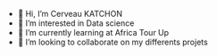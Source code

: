 - 👋 Hi, I’m Cerveau KATCHON
- 👀 I’m interested in Data science 
- 🌱 I’m currently learning at Africa Tour Up 
- 💞️ I’m looking to collaborate on my differents projets

<!---
Olayemi-katchon/Olayemi-katchon is a ✨ special ✨ repository because its `README.md` (this file) appears on your GitHub profile.
You can click the Preview link to take a look at your changes.
--->
